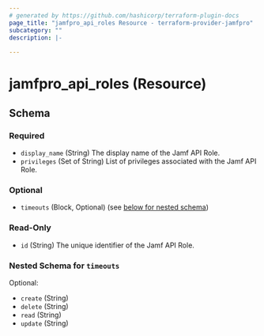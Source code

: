 ```yaml
---
# generated by https://github.com/hashicorp/terraform-plugin-docs
page_title: "jamfpro_api_roles Resource - terraform-provider-jamfpro"
subcategory: ""
description: |-
  
---
```


# jamfpro_api_roles (Resource)





<!-- schema generated by tfplugindocs -->
## Schema

### Required

- `display_name` (String) The display name of the Jamf API Role.
- `privileges` (Set of String) List of privileges associated with the Jamf API Role.

### Optional

- `timeouts` (Block, Optional) (see [below for nested schema](#nestedblock--timeouts))

### Read-Only

- `id` (String) The unique identifier of the Jamf API Role.

<a id="nestedblock--timeouts"></a>
### Nested Schema for `timeouts`

Optional:

- `create` (String)
- `delete` (String)
- `read` (String)
- `update` (String)

